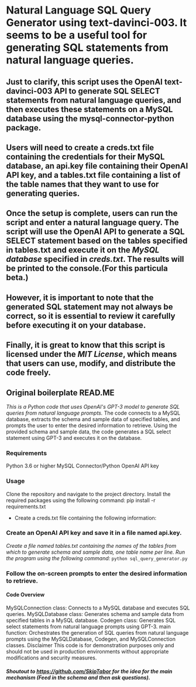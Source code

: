 # Natural Language SQL Query Generator using text-davinci-003. It seems to be a useful tool for generating SQL statements from natural language queries.

## Just to clarify, this script uses the OpenAI text-davinci-003 API to generate SQL SELECT statements from natural language queries, and then executes these statements on a MySQL database using the mysql-connector-python package.

## Users will need to create a creds.txt file containing the credentials for their MySQL database, an api.key file containing their OpenAI API key, and a tables.txt file containing a list of the table names that they want to use for generating queries.

## Once the setup is complete, users can run the script and enter a natural language query. The script will use the OpenAI API to generate a SQL SELECT statement based on the tables specified in tables.txt and execute it on the *MySQL database* specified in *creds.txt*. The results will be printed to the console.(For this particula beta.)

## However, it is important to note that the generated SQL statement may not always be correct, so it is essential to review it carefully before executing it on your database.

## Finally, it is great to know that this script is licensed under the *MIT License*, which means that users can use, modify, and distribute the code freely.

## Original boilerplate READ.ME

*This is a Python code that uses OpenAI's GPT-3 model to generate SQL queries from natural language prompts.* The code connects to a MySQL database, extracts the schema and sample data of specified tables, and prompts the user to enter the desired information to retrieve. Using the provided schema and sample data, the code generates a SQL select statement using GPT-3 and executes it on the database.

### Requirements
  Python 3.6 or higher
  MySQL Connector/Python
  OpenAI API key
### Usage
  Clone the repository and navigate to the project directory.
  Install the required packages using the following command:
  pip install -r requirements.txt

* Create a creds.txt file containing the following information:
<MySQL server host>
<MySQL database name>
<MySQL username>
<MySQL password>

### Create an OpenAI API key and save it in a file named api.key.
*Create a file named tables.txt containing the names of the tables from which to generate schema and sample data, one table name per line.
Run the program using the following command:*
`python sql_query_generator.py`

### Follow the on-screen prompts to enter the desired information to retrieve.
#### Code Overview
  MySQLConnection class: Connects to a MySQL database and executes SQL queries.
  MySQLDatabase class: Generates schema and sample data from specified tables in a MySQL database.
  Codegen class: Generates SQL select statements from natural language prompts using GPT-3.
  main function: Orchestrates the generation of SQL queries from natural language prompts using the MySQLDatabase, Codegen, and MySQLConnection classes.
  Disclaimer
  This code is for demonstration purposes only and should not be used in production environments without appropriate modifications and security measures.

##### Shoutout to https://github.com/SkipTabor for the idea for the main mechanism (Feed in the schema and then ask questions).
